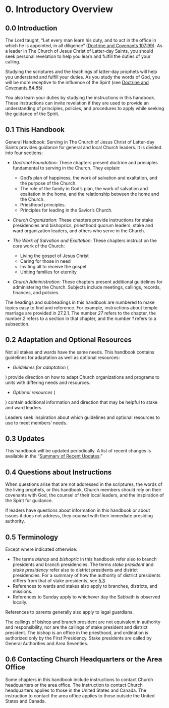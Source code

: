 # 0. Introductory Overview

## 0.0 Introduction

The Lord taught, “Let every man learn his duty, and to act in the office in which he is appointed, in all diligence” ([Doctrine and Covenants 107:99](https://www.churchofjesuschrist.org/study/scriptures/dc-testament/dc/107.99?lang=eng#p99)). As a leader in The Church of Jesus Christ of Latter-day Saints, you should seek personal revelation to help you learn and fulfill the duties of your calling.

Studying the scriptures and the teachings of latter-day prophets will help you understand and fulfill your duties. As you study the words of God, you will be more receptive to the influence of the Spirit (see [Doctrine and Covenants 84:85](https://www.churchofjesuschrist.org/study/scriptures/dc-testament/dc/84.85?lang=eng#p85)).

You also learn your duties by studying the instructions in this handbook. These instructions can invite revelation if they are used to provide an understanding of principles, policies, and procedures to apply while seeking the guidance of the Spirit.

## 0.1 This Handbook

General Handbook: Serving in The Church of Jesus Christ of Latter-day Saints provides guidance for general and local Church leaders. It is divided into four sections:

* _Doctrinal Foundation:_ These chapters present doctrine and principles fundamental to serving in the Church. They explain:

	+ God’s plan of happiness, the work of salvation and exaltation, and the purpose of the Church.
	+ The role of the family in God’s plan, the work of salvation and exaltation in the home, and the relationship between the home and the Church.
	+ Priesthood principles.
	+ Principles for leading in the Savior’s Church.
* _Church Organization:_ These chapters provide instructions for stake presidencies and bishoprics, priesthood quorum leaders, stake and ward organization leaders, and others who serve in the Church.
* _The Work of Salvation and Exaltation:_ These chapters instruct on the core work of the Church:

	+ Living the gospel of Jesus Christ
	+ Caring for those in need
	+ Inviting all to receive the gospel
	+ Uniting families for eternity
* _Church Administration:_ These chapters present additional guidelines for administering the Church. Subjects include meetings, callings, records, finances, and policies.

The headings and subheadings in this handbook are numbered to make topics easy to find and reference. For example, instructions about temple marriage are provided in 27.2.1. The number _27_ refers to the chapter, the number _2_ refers to a section in that chapter, and the number _1_ refers to a subsection.

## 0.2 Adaptation and Optional Resources

Not all stakes and wards have the same needs. This handbook contains guidelines for adaptation as well as optional resources:

* _Guidelines for adaptation_ (

) provide direction on how to adapt Church organizations and programs to units with differing needs and resources.
* _Optional resources_ (

) contain additional information and direction that may be helpful to stake and ward leaders.

Leaders seek inspiration about which guidelines and optional resources to use to meet members’ needs.

## 0.3 Updates

This handbook will be updated periodically. A list of recent changes is available in the “[Summary of Recent Updates](https://www.churchofjesuschrist.org/study/manual/general-handbook/summary-of-recent-updates?lang=eng).”

## 0.4 Questions about Instructions

When questions arise that are not addressed in the scriptures, the words of the living prophets, or this handbook, Church members should rely on their covenants with God, the counsel of their local leaders, and the inspiration of the Spirit for guidance.

If leaders have questions about information in this handbook or about issues it does not address, they counsel with their immediate presiding authority.

## 0.5 Terminology

Except where indicated otherwise:

* The terms _bishop_ and _bishopric_ in this handbook refer also to branch presidents and branch presidencies. The terms _stake president_ and _stake presidency_ refer also to district presidents and district presidencies. For a summary of how the authority of district presidents differs from that of stake presidents, see [5.3](https://www.churchofjesuschrist.org/study/manual/general-handbook/5-stake-leadership?lang=eng¶=title_number15-p165#title_number15).
* References to wards and stakes also apply to branches, districts, and missions.
* References to Sunday apply to whichever day the Sabbath is observed locally.

References to parents generally also apply to legal guardians.

The callings of bishop and branch president are not equivalent in authority and responsibility, nor are the callings of stake president and district president. The bishop is an office in the priesthood, and ordination is authorized only by the First Presidency. Stake presidents are called by General Authorities and Area Seventies.

## 0.6 Contacting Church Headquarters or the Area Office

Some chapters in this handbook include instructions to contact Church headquarters or the area office. The instruction to contact Church headquarters applies to those in the United States and Canada. The instruction to contact the area office applies to those outside the United States and Canada.